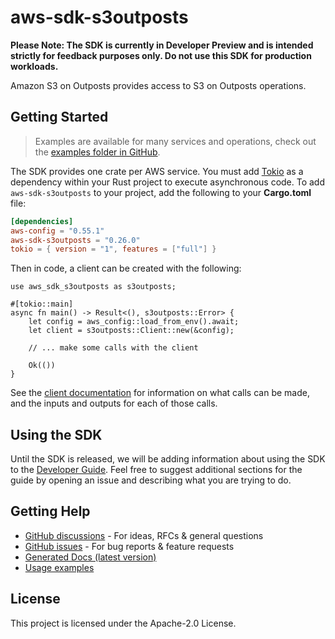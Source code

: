 # aws-sdk-s3outposts

**Please Note: The SDK is currently in Developer Preview and is intended strictly for
feedback purposes only. Do not use this SDK for production workloads.**

Amazon S3 on Outposts provides access to S3 on Outposts operations.

## Getting Started

> Examples are available for many services and operations, check out the
> [examples folder in GitHub](https://github.com/awslabs/aws-sdk-rust/tree/main/examples).

The SDK provides one crate per AWS service. You must add [Tokio](https://crates.io/crates/tokio)
as a dependency within your Rust project to execute asynchronous code. To add `aws-sdk-s3outposts` to
your project, add the following to your **Cargo.toml** file:

```toml
[dependencies]
aws-config = "0.55.1"
aws-sdk-s3outposts = "0.26.0"
tokio = { version = "1", features = ["full"] }
```

Then in code, a client can be created with the following:

```rust,no_run
use aws_sdk_s3outposts as s3outposts;

#[tokio::main]
async fn main() -> Result<(), s3outposts::Error> {
    let config = aws_config::load_from_env().await;
    let client = s3outposts::Client::new(&config);

    // ... make some calls with the client

    Ok(())
}
```

See the [client documentation](https://docs.rs/aws-sdk-s3outposts/latest/aws_sdk_s3outposts/client/struct.Client.html)
for information on what calls can be made, and the inputs and outputs for each of those calls.

## Using the SDK

Until the SDK is released, we will be adding information about using the SDK to the
[Developer Guide](https://docs.aws.amazon.com/sdk-for-rust/latest/dg/welcome.html). Feel free to suggest
additional sections for the guide by opening an issue and describing what you are trying to do.

## Getting Help

* [GitHub discussions](https://github.com/awslabs/aws-sdk-rust/discussions) - For ideas, RFCs & general questions
* [GitHub issues](https://github.com/awslabs/aws-sdk-rust/issues/new/choose) - For bug reports & feature requests
* [Generated Docs (latest version)](https://awslabs.github.io/aws-sdk-rust/)
* [Usage examples](https://github.com/awslabs/aws-sdk-rust/tree/main/examples)

## License

This project is licensed under the Apache-2.0 License.

